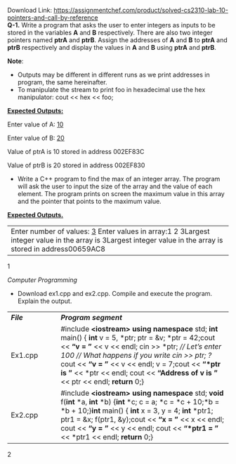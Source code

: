 Download Link: https://assignmentchef.com/product/solved-cs2310-lab-10-pointers-and-call-by-reference
<br>
<strong>Q-1.</strong> Write a program that asks the user to enter integers as inputs to be stored in the variables <strong>A</strong> and <strong>B</strong> respectively. There are also two integer pointers named <strong>ptrA</strong> and <strong>ptrB</strong>. Assign the addresses of <strong>A</strong> and <strong>B</strong> to <strong>ptrA</strong> and <strong>ptrB</strong> respectively and display the values in <strong>A</strong> and <strong>B</strong> using <strong>ptrA</strong> and <strong>ptrB</strong>.

<strong>Note</strong>:

<ul>

 <li>Outputs may be different in different runs as we print addresses in program, the same hereinafter.</li>

 <li>To manipulate the stream to print foo in hexadecimal use the hex manipulator: cout &lt;&lt; hex &lt;&lt; foo;</li>

</ul>




<strong><u>Expected Outputs:</u></strong>

Enter value of A: <u>10</u>

Enter value of B: <u>20</u>

Value of ptrA is 10 stored in address 002EF83C

Value of ptrB is 20 stored in address 002EF830










<ul>

 <li>Write a C++ program to find the max of an integer array. The program will ask the user to input the size of the array and the value of each element. The program prints on screen the maximum value in this array and the pointer that points to the maximum value.</li>

</ul>

<strong><u>Expected Outputs.</u></strong>

<table width="0">

 <tbody>

  <tr>

   <td width="552">Enter number of values: <u>3</u> Enter values in array:1 2 3Largest integer value in the array is 3Largest integer value in the array is stored in address00659AC8</td>

  </tr>

 </tbody>

</table>

<strong> </strong>

<strong> </strong>







<strong> </strong>

1




<em>Computer Programming</em>

<ul>

 <li>Download ex1.cpp and ex2.cpp. Compile and execute the program. Explain the output.</li>

</ul>

<table width="0">

 <tbody>

  <tr>

   <td width="108"><strong><em>File</em></strong></td>

   <td width="459"><strong><em>Program segment</em></strong></td>

  </tr>

  <tr>

   <td width="108">Ex1.cpp</td>

   <td width="459">#include <strong>&lt;iostream&gt; </strong><strong> </strong><strong>using namespace </strong>std; <strong>int </strong>main() {     <strong>int </strong>v = 5, *ptr;     ptr = &amp;v;     *ptr = 42;cout &lt;&lt; <strong>“v = ” </strong>&lt;&lt; v &lt;&lt; endl;     cin &gt;&gt; *ptr; <em>// Let’s enter 100 </em><em>    // What happens if you write cin &gt;&gt; ptr; ?     </em>cout &lt;&lt; <strong>“v = ” </strong>&lt;&lt; v &lt;&lt; endl;     v = 7;cout &lt;&lt; <strong>“*ptr is ” </strong>&lt;&lt; *ptr &lt;&lt; endl;     cout &lt;&lt; <strong>“Address of v is ” </strong>&lt;&lt; ptr &lt;&lt; endl;     <strong>return </strong>0;} </td>

  </tr>

  <tr>

   <td width="108">Ex2.cpp</td>

   <td width="459">#include <strong>&lt;iostream&gt; </strong><strong> </strong><strong>using namespace </strong>std; <strong>void </strong>f(<strong>int </strong>*a, <strong>int </strong>*b) {<strong>int </strong>*c;     c = a;     *c = *c + 10;*b = *b + 10;}<strong>int </strong>main() {     <strong>int </strong>x = 3, y = 4;     <strong>int </strong>*ptr1;     ptr1 = &amp;x;     f(ptr1, &amp;y);cout &lt;&lt; <strong>“x = ” </strong>&lt;&lt; x &lt;&lt; endl;     cout &lt;&lt; <strong>“y = ” </strong>&lt;&lt; y &lt;&lt; endl;     cout &lt;&lt; <strong>“*ptr1 = ” </strong>&lt;&lt; *ptr1 &lt;&lt; endl;     <strong>return </strong>0;} </td>

  </tr>

 </tbody>

</table>










2


